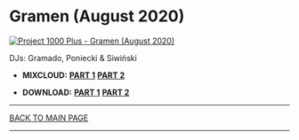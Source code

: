# Gramen (August 2020)

[![Project 1000 Plus - Gramen (August 2020)](https://thumbnailer.mixcloud.com/unsafe/300x300/extaudio/1/0/1/5/0245-3187-4bbd-94a3-4dab88f0515a)](https://www.mixcloud.com/project1000plus/gramen-part-1-august-2020/)

DJs: Gramado, Poniecki & Siwiński

* **MIXCLOUD:** 
[**PART 1**](https://www.mixcloud.com/project1000plus/gramen-part-1-august-2020/) 
[**PART 2**](https://www.mixcloud.com/project1000plus/gramen-part-2-august-2020/) 

* **DOWNLOAD:** 
[**PART 1**](https://1drv.ms/u/s!AmzuuXrjf51v34MwjSOl5hb7eCk8bA?e=wbt1Nh) 
[**PART 2**](https://1drv.ms/u/s!AmzuuXrjf51v34MtSYQSFqjFE8LH2Q?e=6VVlGJ) 

----

[BACK TO MAIN PAGE](./README.md)

----

